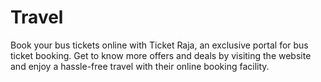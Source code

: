 # Travel
Book your bus tickets online with Ticket Raja, an exclusive portal for bus ticket booking. Get to know more offers and deals by visiting the website and enjoy a hassle-free travel with their online booking facility. 
